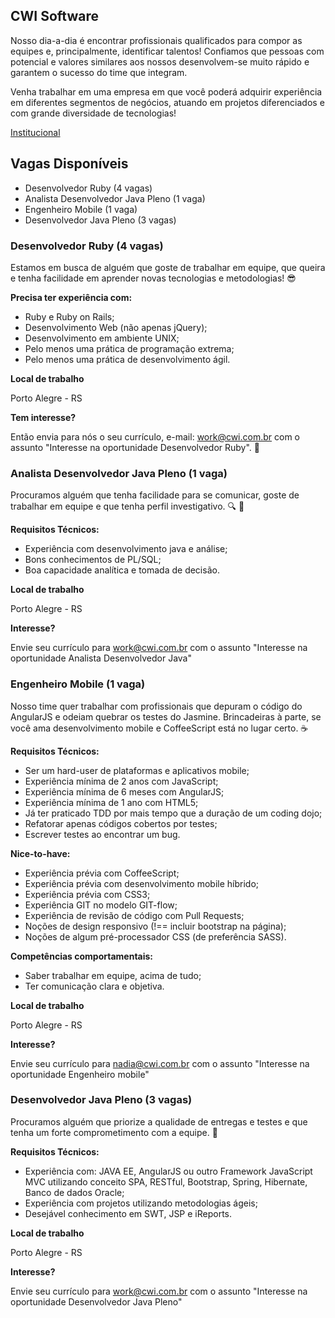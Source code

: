 
## CWI Software


Nosso dia-a-dia é encontrar profissionais qualificados para compor as equipes e, principalmente, identificar talentos! Confiamos que pessoas com potencial e valores similares aos nossos desenvolvem-se muito rápido e garantem o sucesso do time que integram.  

Venha trabalhar em uma empresa em que você poderá adquirir experiência em diferentes segmentos de negócios, atuando em projetos diferenciados e com grande diversidade de tecnologias!

[Institucional](http://www.cwi.com.br)

## Vagas Disponíveis

* Desenvolvedor Ruby (4 vagas)
* Analista Desenvolvedor Java Pleno (1 vaga)
* Engenheiro Mobile (1 vaga)
* Desenvolvedor Java Pleno (3 vagas)


### Desenvolvedor Ruby (4 vagas)

Estamos em busca de alguém que goste de trabalhar em equipe, que queira e tenha facilidade em aprender novas tecnologias e metodologias! :sunglasses:

**Precisa ter experiência com:**

 * Ruby e Ruby on Rails;
 * Desenvolvimento Web (não apenas jQuery);
 * Desenvolvimento em ambiente UNIX;
 * Pelo menos uma prática de programação extrema;
 * Pelo menos uma prática de desenvolvimento ágil.

**Local de trabalho**

Porto Alegre - RS

**Tem interesse?**

Então envia para nós o seu currículo, e-mail: [work@cwi.com.br](mailto:work@cwi.com.br) com o assunto "Interesse na oportunidade Desenvolvedor Ruby". :e-mail:



### Analista Desenvolvedor Java Pleno (1 vaga)

Procuramos alguém que tenha facilidade para se comunicar, goste de trabalhar em equipe e que tenha perfil investigativo. :mag: :eyes:

**Requisitos Técnicos:**

 * Experiência com desenvolvimento java e análise;
 * Bons conhecimentos de PL/SQL;
 * Boa capacidade analítica e tomada de decisão.


**Local de trabalho**

Porto Alegre - RS

**Interesse?**

Envie seu currículo para [work@cwi.com.br](mailto:work@cwi.com.br) com o assunto "Interesse na oportunidade Analista Desenvolvedor Java"

### Engenheiro Mobile (1 vaga)

Nosso time quer trabalhar com profissionais que depuram o código do AngularJS e odeiam quebrar os testes do Jasmine. Brincadeiras à parte, se você ama desenvolvimento mobile e CoffeeScript está no lugar certo. :coffee:

**Requisitos Técnicos:**

* Ser um hard-user de plataformas e aplicativos mobile; 
* Experiência mínima de 2 anos com JavaScript; 
* Experiência mínima de 6 meses com AngularJS; 
* Experiência mínima de 1 ano com HTML5; 
* Já ter praticado TDD por mais tempo que a duração de um coding dojo; 
* Refatorar apenas códigos cobertos por testes; 
* Escrever testes ao encontrar um bug. 

**Nice-to-have:**

* Experiência prévia com CoffeeScript; 
* Experiência prévia com desenvolvimento mobile híbrido; 
* Experiência prévia com CSS3; 
* Experiência GIT no modelo GIT-flow; 
* Experiência de revisão de código com Pull Requests; 
* Noções de design responsivo (!== incluir bootstrap na página); 
* Noções de algum pré-processador CSS (de preferência SASS).

**Competências comportamentais:**

* Saber trabalhar em equipe, acima de tudo;
* Ter comunicação clara e objetiva.

**Local de trabalho**

Porto Alegre - RS

**Interesse?**

Envie seu currículo para [nadia@cwi.com.br](mailto:nadia@cwi.com.br) com o assunto "Interesse na oportunidade Engenheiro mobile"

### Desenvolvedor Java Pleno (3 vagas)

Procuramos alguém que priorize a qualidade de entregas e testes e que tenha um forte comprometimento com a equipe. :muscle:

**Requisitos Técnicos:**

 * Experiência com: JAVA EE, AngularJS ou outro Framework JavaScript MVC utilizando conceito SPA, RESTful, Bootstrap, Spring, Hibernate, Banco de dados Oracle;
* Experiência com projetos utilizando metodologias ágeis;
* Desejável conhecimento em SWT, JSP e iReports.


**Local de trabalho**

Porto Alegre - RS

**Interesse?**

Envie seu currículo para [work@cwi.com.br](mailto:work@cwi.com.br) com o assunto "Interesse na oportunidade Desenvolvedor Java Pleno"


